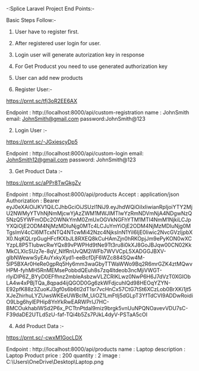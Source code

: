 -:Splice Laravel Project End Points:-

Basic Steps Follow:-
1) User have to register first.
2) After registered user login for user.
3) Login user will generate autorization key in response
4) For Get Producst you need to use generated authorization key 
5) User can add new products

1) Register User:-

https://prnt.sc/tfj3oR2EE6AX

Endpoint : http://localhost:8000/api/custom-registration
name : JohnSmith
email: JohnSmith@gmail.com
password:JohnSmith@123

2) Login User :- 

https://prnt.sc/-JGxiescyDp5

Endpoint : http://localhost:8000/api/custom-login
email: JohnSmith12@gmail.com 
password: JohnSmith@123

3) Get Product Data :- 

https://prnt.sc/aPPr8TwGkgZv

Endpoint : http://localhost:8000/api/products
Accept : application/json
Authorization :  Bearer eyJ0eXAiOiJKV1QiLCJhbGciOiJSUzI1NiJ9.eyJhdWQiOiIxIiwianRpIjoiYTY2MjU2NWMyYTVhNjNmMjcwYjAzZWM1MWJlMTIwYzRmNDVmNjA4NDgwNzQ5NzQ5YWFmODc2OWNkYmM0ZmUxOGVkNGFhYTM1MTI4NmM1NjkiLCJpYXQiOjE2ODM4NjMzMDIuNjg0MTc4LCJuYmYiOjE2ODM4NjMzMDIuNjg0MTgsImV4cCI6MTcxNTQ4NTcwMi42Nzc4NjksInN1YiI6IjE0Iiwic2NvcGVzIjpbXX0.NqKQLrpGugHFcfKXbJL8RXEQ8kCuHAmZjn0hRKOpjJm9ePyKON0wXCYzpL8P5TIubwcRwYQx89vPWPHd9tNe9Tt3ru8i0kXJ8GoJBJqw00CN02KkMkCLXIcSUz7e-8qV_NIfRnUvQM2iWFb7WVVCpL5XADGGJBXV-glbNWewwSyEAuYxkyXyd1-eeBcfDjF6WZc884SQw4M-5IP5BXAr0HeRe0gpRq5Hy6mm3waGbyTTWaWWo9Bq2R6mrGZK4ztMQwvHPM-fyhMH5RnMEMsePobbdQEuh8s7zq4ltdeob3ncMjiVWGT-rIyiDlP6Z_BYyD0EFfhnz2mbleAsbzwVLZCRlKLwz0NwP6H6J7dVzT0XGIObLA4w4xPBjTQa_8qpad4ijQGOD0Gg6zkWFdjcuhIQd98HEOqYZYN-E92pfK88z3ZuoKJ3gf0s6b6tl2dT1sr7vcHnCx57CtG7tSt6XCzLob0BrXKi1jt5XJeZhirhuLYZUwsWKEeUWBcIM_UiOZ1LmFtlj5dGLpT3YfTdCVI9ADDwRoidiO9Lbg6hylEPHip8YnYkRwEARWPrIJ7HC-BMCOukhablWSd2P6x_PCTtnPtdal9miz9brgk5vnUuNPQNOavevVDU7sC-F39daDE2UTLd5zU-faf-TQi4b5Zs7PJkL4dyV-PSTaA5cOI


4) Add Product Data :- 

https://prnt.sc/-cwxM1GocLDX

Endpoint : http://localhost:8000/api/products
name : Laptop
description : Laptop Product
price : 200
quantity :  2
image : C:\Users\OneDrive\Desktop\Laptop.png

